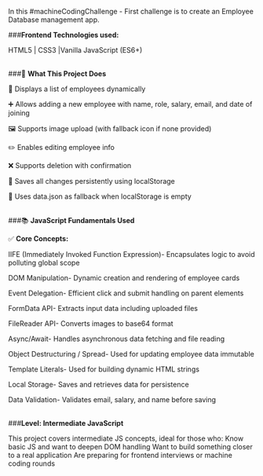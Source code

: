 In this #machineCodingChallenge - First challenge is to create an Employee Database management app.

###__**Frontend Technologies used:**__

HTML5 | CSS3 |Vanilla JavaScript (ES6+)<br><br>



###🚀 __**What This Project Does**__

🧑 Displays a list of employees dynamically

➕ Allows adding a new employee with name, role, salary, email, and date of joining

🖼️ Supports image upload (with fallback icon if none provided)

✏️ Enables editing employee info

❌ Supports deletion with confirmation

💾 Saves all changes persistently using localStorage

🔁 Uses data.json as fallback when localStorage is empty <br><br>


###📚 __**JavaScript Fundamentals Used**__

✅ __**Core Concepts:**__


IIFE (Immediately Invoked Function Expression)-	Encapsulates logic to avoid polluting global scope

DOM Manipulation-	Dynamic creation and rendering of employee cards

Event Delegation-	Efficient click and submit handling on parent elements

FormData API-	Extracts input data including uploaded files

FileReader API-	Converts images to base64 format

Async/Await-	Handles asynchronous data fetching and file reading

Object Destructuring / Spread-	Used for updating employee data immutable

Template Literals-	Used for building dynamic HTML strings

Local Storage-	Saves and retrieves data for persistence

Data Validation-	Validates email, salary, and name before saving <br><br>



###__**Level: Intermediate JavaScript**__

This project covers intermediate JS concepts, ideal for those who:
Know basic JS and want to deepen DOM handling
Want to build something closer to a real application
Are preparing for frontend interviews or machine coding rounds

